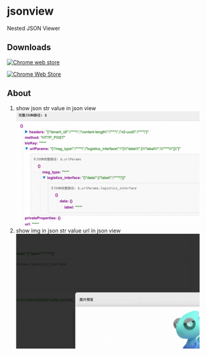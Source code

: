 # jsonview

Nested JSON Viewer

## Downloads

<a href="https://chromewebstore.google.com/detail/nested-json-viewer/aebhckhcgijcdfidnpfadpidllkcdjdg">
  <img src="https://user-images.githubusercontent.com/22908993/166417152-f870bfbd-1770-4c28-b69d-a7303aebc9a6.png" alt="Chrome web store">
</a>

[![Chrome Web Store](https://img.shields.io/chrome-web-store/v/aebhckhcgijcdfidnpfadpidllkcdjdg.svg)](https://chromewebstore.google.com/detail/nested-json-viewer/aebhckhcgijcdfidnpfadpidllkcdjdg)

## About

1. show json str value in json view
![alt jsonview](img/1280_800%20(1).png)
2. show img in  json str value url in json view
![alt jsonview](img/p2%20(1).png)
